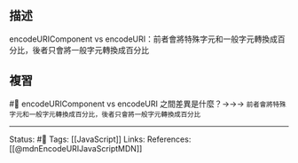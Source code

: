 ## 描述

encodeURIComponent vs encodeURI：前者會將特殊字元和一般字元轉換成百分比，後者只會將一般字元轉換成百分比

## 複習
#🧠 encodeURIComponent vs encodeURI 之間差異是什麼？->->-> `前者會將特殊字元和一般字元轉換成百分比，後者只會將一般字元轉換成百分比`

---
Status: #🌱 
Tags:
[[JavaScript]]
Links:
References:
[[@mdnEncodeURIJavaScriptMDN]]